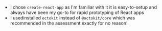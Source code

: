 - I chose `create-react-app` as I'm familiar with it it is easy-to-setup and
  always have been my go-to for rapid prototyping of React apps
- I usedinstalled `octokit` instead of `@octokit/core` which was recommended
  in the assessment exactly for no reason!
